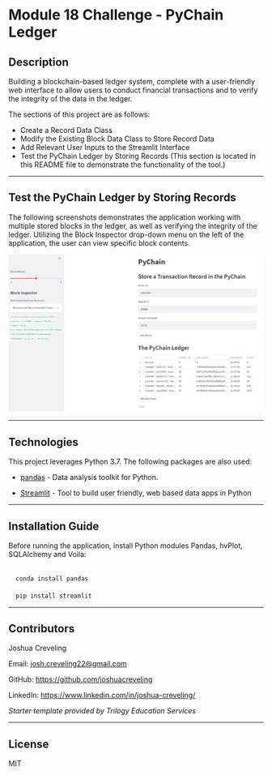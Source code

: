 # Module 18 Challenge - PyChain Ledger

## Description

Building a blockchain-based ledger system, complete with a user-friendly web interface to allow users to conduct financial transactions and to verify the integrity of the data in the ledger.  

The sections of this project are as follows: 

* Create a Record Data Class 
* Modify the Existing Block Data Class to Store Record Data
* Add Relevant User Inputs to the Streamlit Interface
* Test the PyChain Ledger by Storing Records (This section is located in this README file to demonstrate the functionality of the tool.)

---

## Test the PyChain Ledger by Storing Records

The following screenshots demonstrates the application working with multiple stored blocks in the ledger, as well as verifying the integrity of the ledger.  Utilizing the Block Inspector drop-down menu on the left of the application, the user can view specific block contents.  

![pychain_demo](./images/pychain_demo.PNG)

---

## Technologies

This project leverages Python 3.7.  The following packages are also used: 

* [pandas](https://github.com/pandas-dev/pandas) - Data analysis toolkit for Python.

* [Streamlit](https://github.com/streamlit) - Tool to build user friendly, web based data apps in Python

---

## Installation Guide

Before running the application, install Python modules Pandas, hvPlot, SQLAlchemy and Voila:

```python

  conda install pandas

  pip install streamlit

```
---

## Contributors

Joshua Creveling

Email: josh.creveling22@gmail.com

GitHub: https://github.com/joshuacreveling

LinkedIn: https://www.linkedin.com/in/joshua-creveling/

*Starter template provided by Trilogy Education Services*

---

## License

MIT
